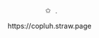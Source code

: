## 
‎ ‎<p align="center">
‎    ✩            ﹒

<p align="center">
‎ 
‎ https://copluh.straw.page
‎ 
‎ ‎ 
‎ 
</p>
